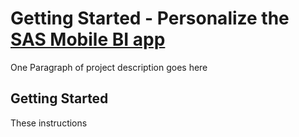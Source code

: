# Getting Started - Personalize the [SAS Mobile BI app](https://itunes.apple.com/us/app/sas-mobile-bi/id511030524?mt=8)

One Paragraph of project description goes here

## Getting Started

These instructions

